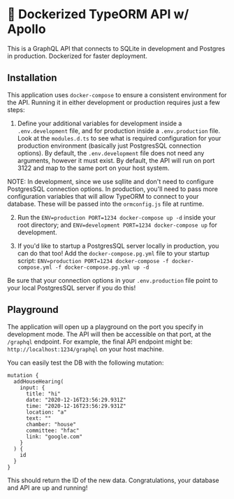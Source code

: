 # 🚀 Dockerized TypeORM API w/ Apollo

This is a GraphQL API that connects to SQLite in development and Postgres in production. Dockerized for faster deployment.

## Installation

This application uses `docker-compose` to ensure a consistent environment for the API. Running it in either development or production requires just a few steps:

1. Define your additional variables for development inside a `.env.development` file, and for production inside a `.env.production` file. Look at the `modules.d.ts` to see what is required configuration for your production environment (basically just PostgresSQL connection options). By default, the `.env.development` file does not need any arguments, however it must exist. By default, the API will run on port 3122 and map to the same port on your host system.

NOTE: In development, since we use sqllite and don't need to configure PostgresSQL connection options. In production, you'll need to pass more configuration variables that will allow TypeORM to connect to your database. These will be passed into the `ormconfig.js` file at runtime.

2. Run the `ENV=production PORT=1234 docker-compose up -d` inside your root directory; and `ENV=development PORT=1234 docker-compose up` for development.

3. If you'd like to startup a PostgresSQL server locally in production, you can do that too! Add the `docker-compose.pg.yml` file to your startup script: `ENV=production PORT=1234 docker-compose -f docker-compose.yml -f docker-compose.pg.yml up -d`

Be sure that your connection options in your `.env.production` file point to your local PostgresSQL server if you do this!

## Playground

The application will open up a playground on the port you specify in development mode. The API will then be accessible on that port, at the `/graphql` endpoint. For example, the final API endpoint might be: `http://localhost:1234/graphql` on your host machine.

You can easily test the DB with the following mutation:

```
mutation {
  addHouseHearing(
    input: {
      title: "hi"
      date: "2020-12-16T23:56:29.931Z"
      time: "2020-12-16T23:56:29.931Z"
      location: "a"
      text: ""
      chamber: "house"
      committee: "hfac"
      link: "google.com"
    }
  ) {
    id
  }
}
```

This should return the ID of the new data. Congratulations, your database and API are up and running!
